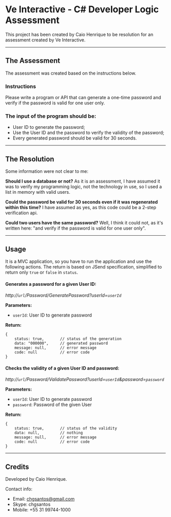 # Ve Interactive - C# Developer Logic Assessment

This project has been created by Caio Henrique to be resolution for an assessment created by Ve Interactive.

----------

## The Assessment
The assessment was created based on the instructions below.

### Instructions
Please write a program or API that can generate a one-time password and verify if the password is valid for one user only. 

### The input of the program should be: 
- User ID to generate the password;
- Use the User ID and the password to verify the validity of the password;
- Every generated password should be valid for 30 seconds.

----------

## The Resolution

Some information were not clear to me:

**Should I use a database or not?**
As it is an assessment, I have assumed it was to verify my programming logic, not the technology in use, so I used a list in memory with valid users.

**Could the password be valid for 30 seconds even if it was regenerated within this time?**
I have assumed as yes, as this code could be a 2-step verification api.

**Could two users have the same password?**
Well, I think it could not, as it's written here: "and verify if the password is valid for one user only".

----------

## Usage

It is a MVC application, so you have to run the application and use the following actions.
The return is based on JSend specification, simplified to return only `true` or `false` in `status`.

#### Generates a password for a given User ID:

*http://`url`/Password/GeneratePassword?userId=`userId`*

**Parameters:**

- `userId`: User ID to generate password

**Return:**
```
{
	status: true,		// status of the generation
	data: "000000",		// generated password
	message: null,		// error message
	code: null			// error code
}
```

#### Checks the validity of a given User ID and password:
*http://`url`/Password/ValidatePassword?userId=`userId`&password=`password`*

**Parameters:**

- `userId`: User ID to generate password
- `password`: Password of the given User

**Return:**
```
{
	status: true,		// status of the validity
	data: null,			// nothing
	message: null,		// error message
	code: null			// error code
}
```

----------

## Credits

Developed by Caio Henrique.

Contact info:

- Email: chgsantos@gmail.com 
- Skype: chgsantos
- Mobile: +55 31 99744-1000
